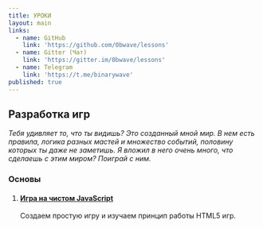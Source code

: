 ```yaml
---
title: УРОКИ
layout: main
links:
  - name: GitHub
    link: 'https://github.com/0bwave/lessons'
  - name: Gitter (Чат)
    link: 'https://gitter.im/0bwave/lessons'
  - name: Telegram
    link: 'https://t.me/binarywave'
published: true
---
```


## Разработка игр

_Тебя удивляет то, что ты видишь? Это созданный мной мир. В нем есть правила, логика разных мастей и множество событий, половину которых ты даже не заметишь. Я вложил в него очень много, что сделаешь с этим миром? Поиграй с ним._

### Основы

1. #### [Игра на чистом JavaScript](/pure-js-game)
   Создаем простую игру и изучаем принцип работы HTML5 игр.
